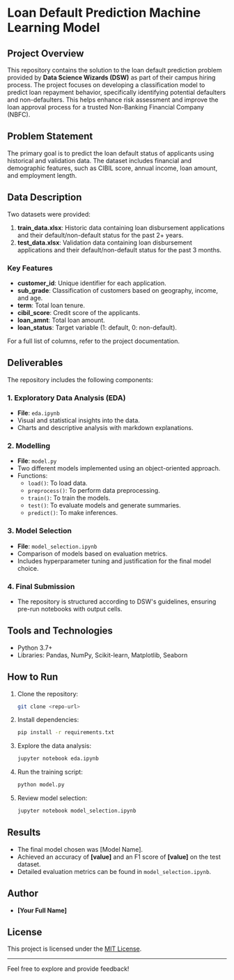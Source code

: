 # Loan Default Prediction Machine Learning Model

## Project Overview
This repository contains the solution to the loan default prediction problem provided by **Data Science Wizards (DSW)** as part of their campus hiring process. The project focuses on developing a classification model to predict loan repayment behavior, specifically identifying potential defaulters and non-defaulters. This helps enhance risk assessment and improve the loan approval process for a trusted Non-Banking Financial Company (NBFC).

## Problem Statement
The primary goal is to predict the loan default status of applicants using historical and validation data. The dataset includes financial and demographic features, such as CIBIL score, annual income, loan amount, and employment length.

## Data Description
Two datasets were provided:
1. **train_data.xlsx**: Historic data containing loan disbursement applications and their default/non-default status for the past 2+ years.
2. **test_data.xlsx**: Validation data containing loan disbursement applications and their default/non-default status for the past 3 months.

### Key Features
- **customer_id**: Unique identifier for each application.
- **sub_grade**: Classification of customers based on geography, income, and age.
- **term**: Total loan tenure.
- **cibil_score**: Credit score of the applicants.
- **loan_amnt**: Total loan amount.
- **loan_status**: Target variable (1: default, 0: non-default).

For a full list of columns, refer to the project documentation.

## Deliverables
The repository includes the following components:

### 1. Exploratory Data Analysis (EDA)
- **File**: `eda.ipynb`
- Visual and statistical insights into the data.
- Charts and descriptive analysis with markdown explanations.

### 2. Modelling
- **File**: `model.py`
- Two different models implemented using an object-oriented approach.
- Functions:
  - `load()`: To load data.
  - `preprocess()`: To perform data preprocessing.
  - `train()`: To train the models.
  - `test()`: To evaluate models and generate summaries.
  - `predict()`: To make inferences.

### 3. Model Selection
- **File**: `model_selection.ipynb`
- Comparison of models based on evaluation metrics.
- Includes hyperparameter tuning and justification for the final model choice.

### 4. Final Submission
- The repository is structured according to DSW's guidelines, ensuring pre-run notebooks with output cells.

## Tools and Technologies
- Python 3.7+
- Libraries: Pandas, NumPy, Scikit-learn, Matplotlib, Seaborn

## How to Run
1. Clone the repository:
   ```bash
   git clone <repo-url>
   ```
2. Install dependencies:
   ```bash
   pip install -r requirements.txt
   ```
3. Explore the data analysis:
   ```bash
   jupyter notebook eda.ipynb
   ```
4. Run the training script:
   ```bash
   python model.py
   ```
5. Review model selection:
   ```bash
   jupyter notebook model_selection.ipynb
   ```

## Results
- The final model chosen was [Model Name].
- Achieved an accuracy of **[value]** and an F1 score of **[value]** on the test dataset.
- Detailed evaluation metrics can be found in `model_selection.ipynb`.

## Author
- **[Your Full Name]**

## License
This project is licensed under the [MIT License](LICENSE).

---

Feel free to explore and provide feedback!
